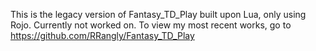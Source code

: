 This is the legacy version of Fantasy_TD_Play built upon Lua, only using Rojo. Currently not worked on.
To view my most recent works, go to https://github.com/RRangly/Fantasy_TD_Play

